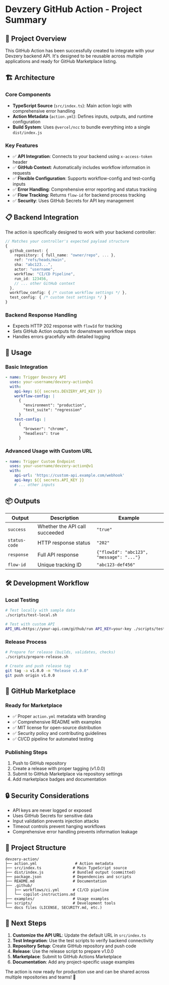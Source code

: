 # Devzery GitHub Action - Project Summary

## 🎯 Project Overview

This GitHub Action has been successfully created to integrate with your Devzery backend API. It's designed to be reusable across multiple applications and ready for GitHub Marketplace listing.

## 🏗️ Architecture

### Core Components
- **TypeScript Source** (`src/index.ts`): Main action logic with comprehensive error handling
- **Action Metadata** (`action.yml`): Defines inputs, outputs, and runtime configuration
- **Build System**: Uses `@vercel/ncc` to bundle everything into a single `dist/index.js`

### Key Features
- ✅ **API Integration**: Connects to your backend using `x-access-token` header
- ✅ **GitHub Context**: Automatically includes workflow information in requests
- ✅ **Flexible Configuration**: Supports workflow-config and test-config inputs
- ✅ **Error Handling**: Comprehensive error reporting and status tracking
- ✅ **Flow Tracking**: Returns `flow-id` for backend process tracking
- ✅ **Security**: Uses GitHub Secrets for API key management

## 📋 Backend Integration

The action is specifically designed to work with your backend controller:

```typescript
// Matches your controller's expected payload structure
{
  github_context: {
    repository: { full_name: "owner/repo", ... },
    ref: "refs/heads/main",
    sha: "abc123...",
    actor: "username",
    workflow: "CI/CD Pipeline",
    run_id: 123456,
    // ... other GitHub context
  },
  workflow_config: { /* custom workflow settings */ },
  test_config: { /* custom test settings */ }
}
```

### Backend Response Handling
- Expects HTTP 202 response with `flowId` for tracking
- Sets GitHub Action outputs for downstream workflow steps
- Handles errors gracefully with detailed logging

## 🚀 Usage

### Basic Integration
```yaml
- name: Trigger Devzery API
  uses: your-username/devzery-action@v1
  with:
    api-key: ${{ secrets.DEVZERY_API_KEY }}
    workflow-config: |
      {
        "environment": "production",
        "test_suite": "regression"
      }
    test-config: |
      {
        "browser": "chrome",
        "headless": true
      }
```

### Advanced Usage with Custom URL
```yaml
- name: Trigger Custom Endpoint
  uses: your-username/devzery-action@v1
  with:
    api-url: 'https://custom-api.example.com/webhook'
    api-key: ${{ secrets.API_KEY }}
    # ... other inputs
```

## 📦 Outputs

| Output | Description | Example |
|--------|-------------|---------|
| `success` | Whether the API call succeeded | `"true"` |
| `status-code` | HTTP response status | `"202"` |
| `response` | Full API response | `{"flowId": "abc123", "message": "..."}` |
| `flow-id` | Unique tracking ID | `"abc123-def456"` |

## 🛠️ Development Workflow

### Local Testing
```bash
# Test locally with sample data
./scripts/test-local.sh

# Test with custom API
API_URL=https://your-api.com/github/run API_KEY=your-key ./scripts/test-local.sh
```

### Release Process
```bash
# Prepare for release (builds, validates, checks)
./scripts/prepare-release.sh

# Create and push release tag
git tag -a v1.0.0 -m "Release v1.0.0"
git push origin v1.0.0
```

## 🏪 GitHub Marketplace

### Ready for Marketplace
- ✅ Proper `action.yml` metadata with branding
- ✅ Comprehensive README with examples
- ✅ MIT license for open-source distribution
- ✅ Security policy and contributing guidelines
- ✅ CI/CD pipeline for automated testing

### Publishing Steps
1. Push to GitHub repository
2. Create a release with proper tagging (v1.0.0)
3. Submit to GitHub Marketplace via repository settings
4. Add marketplace badges and documentation

## 🔒 Security Considerations

- API keys are never logged or exposed
- Uses GitHub Secrets for sensitive data
- Input validation prevents injection attacks
- Timeout controls prevent hanging workflows
- Comprehensive error handling prevents information leakage

## 📁 Project Structure

```
devzery-action/
├── action.yml                 # Action metadata
├── src/index.ts              # Main TypeScript source
├── dist/index.js             # Bundled output (committed)
├── package.json              # Dependencies and scripts
├── README.md                 # Documentation
├── .github/
│   ├── workflows/ci.yml      # CI/CD pipeline
│   └── copilot-instructions.md
├── examples/                 # Usage examples
├── scripts/                  # Development tools
└── docs files (LICENSE, SECURITY.md, etc.)
```

## 🎉 Next Steps

1. **Customize the API URL**: Update the default URL in `src/index.ts`
2. **Test Integration**: Use the test scripts to verify backend connectivity
3. **Repository Setup**: Create GitHub repository and push code
4. **Release**: Use the release script to prepare v1.0.0
5. **Marketplace**: Submit to GitHub Actions Marketplace
6. **Documentation**: Add any project-specific usage examples

The action is now ready for production use and can be shared across multiple repositories and teams! 🚀
